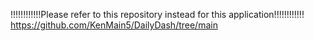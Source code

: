 !!!!!!!!!!!!Please refer to this repository instead for this application!!!!!!!!!!!!
https://github.com/KenMain5/DailyDash/tree/main
